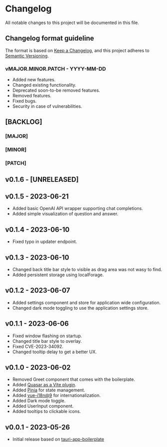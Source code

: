 # Changelog
All notable changes to this project will be documented in this file.

## Changelog format guideline
The format is based on [Keep a Changelog](https://keepachangelog.com/en/1.0.0/),
and this project adheres to [Semantic Versioning](https://semver.org/spec/v2.0.0.html).

### vMAJOR.MINOR.PATCH - YYYY-MM-DD

- Added new features.
- Changed existing functionality.
- Deprecated soon-to-be removed features.
- Removed features.
- Fixed bugs.
- Security in case of vulnerabilities.

## [BACKLOG]

### [MAJOR]

### [MINOR]

### [PATCH]

## v0.1.6 - [UNRELEASED]

## v0.1.5 - 2023-06-21
- Added basic OpenAI API wrapper supporting chat completions.
- Added simple visualization of question and answer.

## v0.1.4 - 2023-06-10
- Fixed typo in updater endpoint.

## v0.1.3 - 2023-06-10
- Changed back title bar style to visible as drag area was not wasy to find.
- Added persistent storage using localForage.

## v0.1.2 - 2023-06-07
- Added settings component and store for application wide configuration.
- Changed dark mode toggling to use the application settings store.

## v0.1.1 - 2023-06-06
- Fixed window flashing on startup.
- Changed title bar style to overlay.
- Fixed CVE-2023-34092.
- Changed tooltip delay to get a better UX.

## v0.1.0 - 2023-06-02
- Removed Greet component that comes with the boilerplate.
- Added [Quasar as a Vite plugin](https://quasar.dev/start/vite-plugin#installation).
- Added [Pinia](https://pinia.vuejs.org) for state management.
- Added [vue-i18n@9](https://vue-i18n.intlify.dev) for internationalization.
- Added Dark mode toggle.
- Added UserInput component.
- Added tooltips to clickable icons.

## v0.0.1 - 2023-05-26
- Initial release based on [tauri-app-boilerplate](https://github.com/PeterBlenessy/tauri-app-boilerplate)